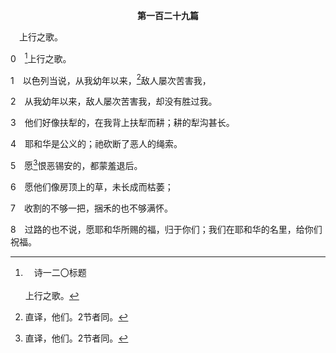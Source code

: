 <p style="text-align:center;font-weight:bold;">第一百二十九篇</p>

<a name="0">

<span id="spsm">　上行之歌。

0　[^a]上行之歌。

[^a]:　诗一二〇标题<br><br>上行之歌。

1　以色列当说，从我幼年以来，[^1]敌人屡次苦害我，

[^1]:直译，他们。2节者同。

2　从我幼年以来，敌人屡次苦害我，却没有胜过我。

3　他们好像扶犁的，在我背上扶犁而耕；耕的犁沟甚长。

4　耶和华是公义的；祂砍断了恶人的绳索。

5　愿[^1]恨恶锡安的，都蒙羞退后。

[^1]:一二九篇是一位圣民上锡安时，因神公义的对付那些逼迫以色列的人和恨恶锡安的人而有的赞美。在此以色列表征新约的信徒(加六16)，锡安表征召会中的得胜者(见四八2注1)。我们越爱主耶稣，就越被恨恶并受逼迫(约十五18～20上)。

6　愿他们像房顶上的草，未长成而枯萎；

7　收割的不够一把，捆禾的也不够满怀。

8　过路的也不说，愿耶和华所赐的福，归于你们；我们在耶和华的名里，给你们祝福。
